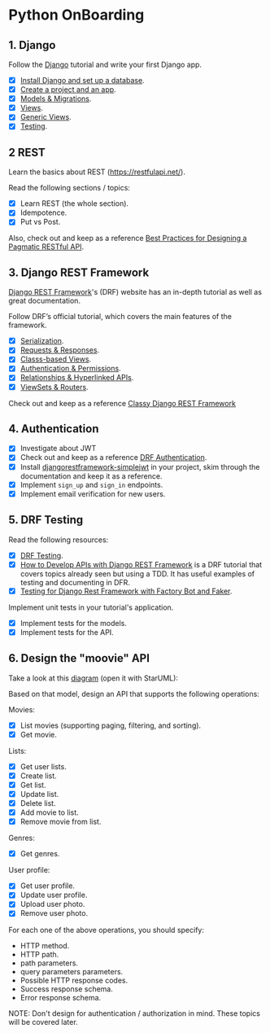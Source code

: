 # Python OnBoarding
## 1. Django
Follow the [Django](https://www.djangoproject.com/) tutorial and write your first Django app.

- [x] [Install Django and set up a database](https://docs.djangoproject.com/en/3.0/intro/install/).
- [x] [Create a project and an app](https://docs.djangoproject.com/en/3.0/intro/tutorial01/).
- [x] [Models & Migrations](https://docs.djangoproject.com/en/3.0/intro/tutorial02/).
- [x] [Views](https://docs.djangoproject.com/en/3.0/intro/tutorial03/).
- [x] [Generic Views](https://docs.djangoproject.com/en/3.0/intro/tutorial04/).
- [x] [Testing](https://docs.djangoproject.com/en/3.0/intro/tutorial05/).

## 2 REST
Learn the basics about REST (https://restfulapi.net/).

Read the following sections / topics:
- [x] Learn REST (the whole section).
- [x] Idempotence.
- [x] Put vs Post.

Also, check out and keep as a reference [Best Practices for Designing a Pagmatic RESTful API](https://www.vinaysahni.com/best-practices-for-a-pragmatic-restful-api).

## 3. Django REST Framework
[Django REST Framework](https://www.django-rest-framework.org/)'s (DRF) website has an in-depth tutorial as well as great documentation.

Follow DRF’s official tutorial, which covers the main features of the framework.

- [x] [Serialization](https://www.django-rest-framework.org/tutorial/1-serialization/).
- [x] [Requests & Responses](https://www.django-rest-framework.org/tutorial/2-requests-and-responses/).
- [x] [Classs-based Views](https://www.django-rest-framework.org/tutorial/3-class-based-views/).
- [x] [Authentication & Permissions](https://www.django-rest-framework.org/tutorial/4-authentication-and-permissions/).
- [x] [Relationships & Hyperlinked APIs](https://www.django-rest-framework.org/tutorial/5-relationships-and-hyperlinked-apis/).
- [x] [ViewSets & Routers](https://www.django-rest-framework.org/tutorial/6-viewsets-and-routers/).

Check out and keep as a reference [Classy Django REST Framework](http://www.cdrf.co/)

## 4. Authentication
- [x] Investigate about JWT
- [x] Check out and keep as a reference [DRF Authentication](https://www.django-rest-framework.org/api-guide/authentication/).
- [x] Install [djangorestframework-simplejwt](https://django-rest-framework-simplejwt.readthedocs.io/en/latest/index.html) in your project, skim through the documentation and keep it as a reference.
- [x] Implement `sign_up` and `sign_in` endpoints.
- [x] Implement email verification for new users.

## 5. DRF Testing
Read the following resources:
- [x] [DRF Testing](https://www.django-rest-framework.org/api-guide/testing).
- [x] [How to Develop APIs with Django REST Framework](https://djangostars.com/blog/rest-apis-django-development/) is a DRF tutorial that covers topics already seen but using a TDD. It has useful examples of testing and documenting in DFR.
- [x] [Testing for Django Rest Framework with Factory Bot and Faker](https://ruddra.com/posts/tdd-drf-factory-boy-faker/).

Implement unit tests in your tutorial's application.
- [x] Implement tests for the models.
- [x] Implement tests for the API.

## 6. Design the "moovie" API
Take a look at this [diagram]( https://drive.google.com/open?id=1oecuuhaecnH4TNOpXp3Q8St0PQ6Am2L0) (open it with StarUML):

Based on that model, design an API that supports the following operations:

Movies:
- [x] List movies (supporting paging, filtering, and sorting).
- [x] Get movie.

Lists:
- [x] Get user lists.
- [x] Create list.
- [x] Get list.
- [x] Update list.
- [x] Delete list.
- [x] Add movie to list.
- [x] Remove movie from list.

Genres:
- [x] Get genres.

User profile:
- [x] Get user profile.
- [x] Update user profile.
- [x] Upload user photo.
- [x] Remove user photo.

For each one of the above operations, you should specify:
- HTTP method.
- HTTP path.
- path parameters.
- query parameters parameters.
- Possible HTTP response codes.
- Success response schema.
- Error response schema.

NOTE: Don't design for authentication / authorization in mind. These topics will be covered later.

